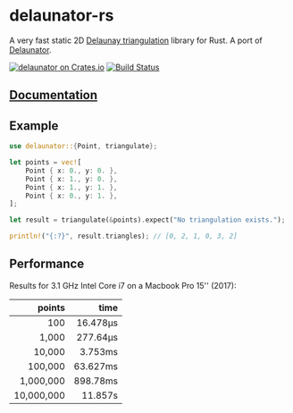 # delaunator-rs

A very fast static 2D [Delaunay triangulation](https://en.wikipedia.org/wiki/Delaunay_triangulation) library for Rust.
A port of [Delaunator](https://github.com/mapbox/delaunator).

[![delaunator on Crates.io](https://meritbadge.herokuapp.com/delaunator?1)](https://crates.io/crates/delaunator)
[![Build Status](https://travis-ci.com/mourner/delaunator-rs.svg?branch=master)](https://travis-ci.com/mourner/delaunator-rs)

## [Documentation](https://docs.rs/delaunator)

## Example

```rust
use delaunator::{Point, triangulate};

let points = vec![
    Point { x: 0., y: 0. },
    Point { x: 1., y: 0. },
    Point { x: 1., y: 1. },
    Point { x: 0., y: 1. },
];

let result = triangulate(&points).expect("No triangulation exists.");

println!("{:?}", result.triangles); // [0, 2, 1, 0, 3, 2]
```

## Performance

Results for 3.1 GHz Intel Core i7 on a Macbook Pro 15'' (2017):

| points | time |
| ---: | ---: |
| 100 | 16.478µs |
| 1,000 | 277.64µs |
| 10,000 | 3.753ms |
| 100,000 | 63.627ms |
| 1,000,000 | 898.78ms |
| 10,000,000 | 11.857s |
